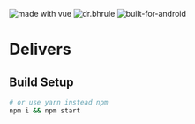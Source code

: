 ![made with vue](https://forthebadge.com/images/badges/made-with-vue.svg "made with vue")
![dr.bhrule](https://forthebadge.com/images/badges/certified-steve-bruhle.svg "dr.bhrule")
![built-for-android](https://forthebadge.com/images/badges/built-for-android.svg "built-for-android")

# Delivers

## Build Setup

``` bash
# or use yarn instead npm
npm i && npm start
